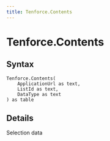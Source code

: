 ```yaml
---
title: Tenforce.Contents
---
```


# Tenforce.Contents



## Syntax

```powerquery
Tenforce.Contents(
    ApplicationUrl as text,
    ListId as text,
    DataType as text
) as table
```


## Details

Selection data



